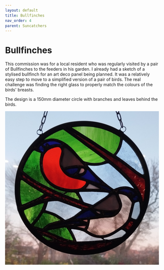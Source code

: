```yaml
---
layout: default
title: Bullfinches
nav_order: 4
parent: Suncatchers
---
```


# Bullfinches

This commission was for a local resident who was regularly visited by a pair of Bullfinches to the feeders in his garden. I already had a sketch of a stylised bullfinch for an art deco panel being planned. It was a relatively easy step to move to a simplified version of a pair of birds. The real challenge was finding the right glass to properly match the colours of the birds' breasts.

The design is a 150mm diameter circle with branches and leaves behind the birds.

![Bullfinches](/images/bullfinches.jpg)
